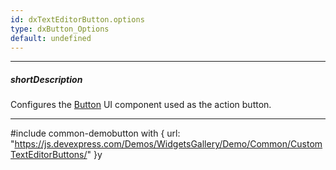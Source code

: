 ```yaml
---
id: dxTextEditorButton.options
type: dxButton_Options
default: undefined
---
```

---
##### shortDescription
Configures the [Button](https://js.devexpress.com/Demos/WidgetsGallery/Demo/Button/PredefinedTypes) UI component used as the action button.

---
#include common-demobutton with {
    url: "https://js.devexpress.com/Demos/WidgetsGallery/Demo/Common/CustomTextEditorButtons/"
}y
